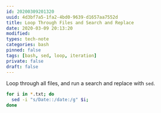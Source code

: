 ```yaml
---
id: 20200309201320
uuid: 4d3bf7a5-1fa2-4bd0-9639-d1657aa7552d
title: Loop Through Files and Search and Replace
date: 2020-03-09 20:13:20
modified: 
types: tech-note
categories: bash
pinned: false
tags: [bash, sed, loop, iteration]
private: false
draft: false
---
```


Loop through all files, and run a search and replace with `sed`.

```sh
for i in *.txt; do
  sed -i "s/Date::/date:/g" $i;
done
```
